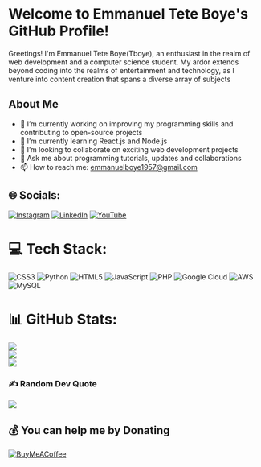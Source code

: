 # Welcome to Emmanuel Tete Boye's GitHub Profile!

Greetings! I'm Emmanuel Tete Boye(Tboye), an enthusiast in the realm of web development and a computer science student. My ardor extends beyond coding into the realms of entertainment and technology, as I venture into content creation that spans a diverse array of subjects

## About Me
- 🔭 I’m currently working on improving my programming skills and contributing to open-source projects
- 🌱 I’m currently learning React.js and Node.js
- 👯 I’m looking to collaborate on exciting web development projects
- 💬 Ask me about programming tutorials, updates and collaborations
- 📫 How to reach me: emmanuelboye1957@gmail.com





## 🌐 Socials:
[![Instagram](https://img.shields.io/badge/Instagram-%23E4405F.svg?logo=Instagram&logoColor=white)](https://instagram.com/tboye_Official) [![LinkedIn](https://img.shields.io/badge/LinkedIn-%230077B5.svg?logo=linkedin&logoColor=white)](https://linkedin.com/in/emmanuel-tete-boye) [![YouTube](https://img.shields.io/badge/YouTube-%23FF0000.svg?logo=YouTube&logoColor=white)](https://youtube.com/@Updated_newstv) 

# 💻 Tech Stack:
 ![CSS3](https://img.shields.io/badge/css3-%231572B6.svg?style=for-the-badge&logo=css3&logoColor=white) ![Python](https://img.shields.io/badge/python-3670A0?style=for-the-badge&logo=python&logoColor=ffdd54) ![HTML5](https://img.shields.io/badge/html5-%23E34F26.svg?style=for-the-badge&logo=html5&logoColor=white) ![JavaScript](https://img.shields.io/badge/javascript-%23323330.svg?style=for-the-badge&logo=javascript&logoColor=%23F7DF1E) ![PHP](https://img.shields.io/badge/php-%23777BB4.svg?style=for-the-badge&logo=php&logoColor=white) ![Google Cloud](https://img.shields.io/badge/Google%20Cloud-%234285F4.svg?style=for-the-badge&logo=google-cloud&logoColor=white) ![AWS](https://img.shields.io/badge/AWS-%23FF9900.svg?style=for-the-badge&logo=amazon-aws&logoColor=white) ![MySQL](https://img.shields.io/badge/mysql-%2300f.svg?style=for-the-badge&logo=mysql&logoColor=white)
# 📊 GitHub Stats:
![](https://github-readme-stats.vercel.app/api?username=t-boye&theme=dark&hide_border=false&include_all_commits=false&count_private=false)<br/>
![](https://github-readme-streak-stats.herokuapp.com/?user=t-boye&theme=dark&hide_border=false)<br/>
![](https://github-readme-stats.vercel.app/api/top-langs/?username=t-boye&theme=dark&hide_border=false&include_all_commits=false&count_private=false&layout=compact)

### ✍️ Random Dev Quote
![](https://quotes-github-readme.vercel.app/api?type=horizontal&theme=radical)


  ## 💰 You can help me by Donating
  [![BuyMeACoffee](https://img.shields.io/badge/Buy%20Me%20a%20Coffee-ffdd00?style=for-the-badge&logo=buy-me-a-coffee&logoColor=black)](https://buymeacoffee.com/buymeacoffee.com/?via=emmanuelboQ) 

  
<!-- Proudly created with GPRM ( https://gprm.itsvg.in ) -->

